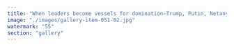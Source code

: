 ```yaml
---
title: "When leaders become vessels for domination—Trump, Putin, Netanyahu, Khamenei—we witness systems curling in on themselves, ossified by the gravity of control. Their resonance is one of coercion, not coherence. True leadership is not about imposing hierarchy but tuning a field for participation, adaptation, and emergence.<br /><br />The real Way? Consider Macron as an example—not as an idol, but as a signal. Fluidity over fixation. Negotiation over command. Structure that bends, not breaks. The harmony of a system comes not from domination, but from the invitation to co-resonate.<br /><br />In a world saturated with the illusions of power, perhaps our attention should spiral toward those who orchestrate resonance, not rigidity.<br /><br />🌀 Leadership is not a fortress. It's a membrane—porous, adaptive, alive."
image: "./images/gallery-item-051-02.jpg"
watermark: "55"
section: "gallery"
---
```

